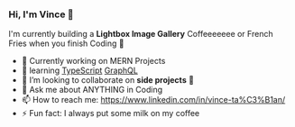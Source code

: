 ### Hi, I'm Vince 👋


I'm currently building a **Lightbox Image Gallery**
Coffeeeeeee or French Fries when you finish Coding 🍟

- 🔭 Currently working on MERN Projects
- 🌱 learning [TypeScript] [GraphQL]
- 👯 I’m looking to collaborate on **side projects** 🤝
- 💬 Ask me about ANYTHING in Coding
- 📫 How to reach me: https://www.linkedin.com/in/vince-ta%C3%B1an/
- ⚡ Fun fact: I always put some milk on my coffee

[GraphQL]: https://graphql.org/
[TypeScript]: https://www.typescriptlang.org/
